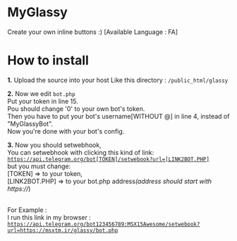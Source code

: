 # MyGlassy
Create your own inline buttons :) [Available Language : FA]

# How to install
<b>1.</b> Upload the source into your host
Like this directory : <code>/public_html/glassy</code><br />

<b>2.</b> Now we edit <code>bot.php</code><br />
Put your token in line 15.<br />
Pou should change '0' to your own bot's token.<br />
Then you have to put your bot's username[WITHOUT @] in line 4, instead of "MyGlassyBot".<br />
Now you're done with your bot's config.<br />

<b>3.</b> Now you should setwebhook, <br />
You can setwebhook with clicking this kind of link:<br />
<code>https://api.telegram.org/bot[TOKEN]/setwebook?url=[LINK2BOT.PHP]</code><br />
but you must change:<br />
[TOKEN] => to your token,<br />
[LINK2BOT.PHP] => to your bot.php address<i>(address should start with https://</i>)<br /><br />

For Example :<br />
I run this link in my browser :<br />
<code>https://api.telegram.org/bot123456789:MSX15Awesome/setwebook?url=https://msxtm.ir/glassy/bot.php</code>
